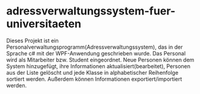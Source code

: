 # adressverwaltungssystem-fuer-universitaeten
Dieses Projekt ist ein Personalverwaltungsprogramm(Adressverwaltungssystem), das in der Sprache c# mit der WPF-Anwendung geschrieben wurde. 
Das Personal wird als Mitarbeiter bzw. Student eingeordnet. 
Neue Personen können dem System hinzugefügt, ihre Informationen aktualisiert(bearbeitet), Personen aus der Liste gelöscht und jede Klasse in alphabetischer Reihenfolge sortiert werden. 
Außerdem können Informationen exportiert/importiert werden.
